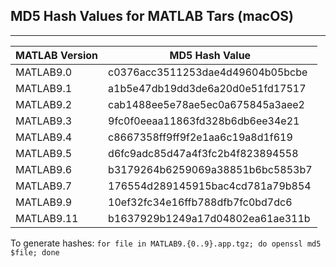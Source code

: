 ## MD5 Hash Values for MATLAB Tars (macOS)
---
|MATLAB Version |MD5 Hash Value                  |
|---------------|--------------------------------|
|MATLAB9.0      |c0376acc3511253dae4d49604b05bcbe|
|MATLAB9.1      |a1b5e47db19dd3de6a20d0e51fd17517|
|MATLAB9.2      |cab1488ee5e78ae5ec0a675845a3aee2|
|MATLAB9.3      |9fc0f0eeaa11863fd328b6db6ee34e21|
|MATLAB9.4      |c8667358ff9ff9f2e1aa6c19a8d1f619|
|MATLAB9.5      |d6fc9adc85d47a4f3fc2b4f823894558|
|MATLAB9.6      |b3179264b6259069a38851b6bc5853b7|
|MATLAB9.7      |176554d289145915bac4cd781a79b854|
|MATLAB9.9      |10ef32fc34e16ffb788dfb7fc0bd7dc6|
|MATLAB9.11     |b1637929b1249a17d04802ea61ae311b|

To generate hashes: 
`for file in MATLAB9.{0..9}.app.tgz; do openssl md5 $file; done`
